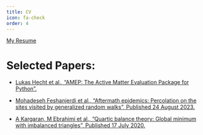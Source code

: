 ```yaml
---
title: CV
icon: fa-check
order: 4
---
```

<html lang="en">
<head>
    <meta charset="UTF-8">
    <meta name="viewport" content="width=device-width, initial-scale=1.0">
    <style>
        body {
            text-align: left;
            direction: ltr;
        }
    </style>
</head>
<body>
    <a href="assets/files/Mahdieh_Ebrahimi_CV.pdf" download>My Resume</a>

<h1>Selected Papers:</h1>

<ul>
    <li class="paper-ref">
        <a href="https://arxiv.org/abs/2404.16533" target="_blank">Lukas Hecht et al., “AMEP: The Active Matter Evaluation Package for Python”.</a>
    </li>
</ul>
<ul>
    <li class="paper-ref">
        <a href="https://journals.aps.org/pre/abstract/10.1103/PhysRevE.108.024312" target="_blank">Mohadeseh Feshanjerdi et al., “Aftermath epidemics: Percolation on the sites visited by generalized random walks”, Published 24 August 2023.</a>
    </li>
</ul>
<ul>
    <li class="paper-ref">
        <a href="https://journals.aps.org/pre/abstract/10.1103/PhysRevE.102.012310" target="_blank">A Kargaran, M Ebrahimi et al., “Quartic balance theory: Global minimum with imbalanced triangles”, Published 17 July 2020.</a>
    </li>
</ul>

</body>
</html>


    
